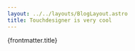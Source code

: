 ```yaml
---
layout: ../../layouts/BlogLayout.astro
title: Touchdesigner is very cool
---
```


{frontmatter.title}